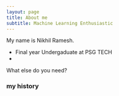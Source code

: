 ```yaml
---
layout: page
title: About me
subtitle: Machine Learning Enthusiastic
---
```


My name is Nikhil Ramesh.

- Final year Undergaduate at PSG TECH
- 

What else do you need?

### my history

